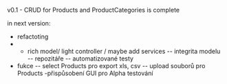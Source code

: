 v0.1 - CRUD for Products and ProductCategories is complete

in next version:
- refactoting 
- - rich model/ light controller / maybe add services
-- integrita modelu
-- repozitáře
-- automatizované testy
- fukce
-- select Products pro export xls, csv
-- upload souborů pro Products
-přispůsobení GUI pro Alpha testování